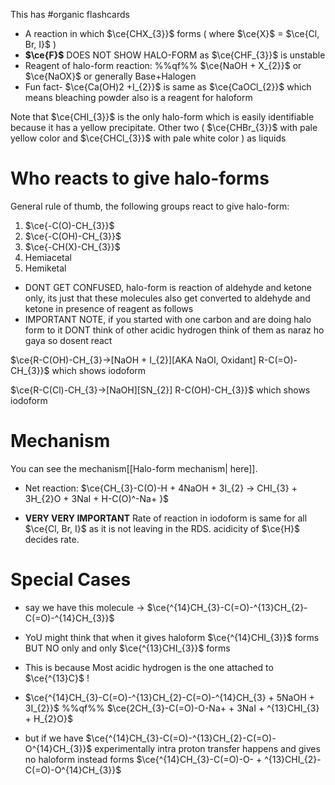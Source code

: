 This has #organic flashcards

- A reaction in which $\ce{CHX_{3}}$ forms ( where $\ce{X}$ = $\ce{Cl, Br, I}$ )
- **$\ce{F}$** DOES NOT SHOW HALO-FORM as $\ce{CHF_{3}}$ is unstable
- Reagent of halo-form reaction: %%qf%% $\ce{NaOH + X_{2}}$ or $\ce{NaOX}$ or generally Base+Halogen
- Fun fact- $\ce{Ca(OH)2 +I_{2}}$ is same as $\ce{CaOCl_{2}}$ which means bleaching powder also is a reagent for haloform

Note that $\ce{CHI_{3}}$ is the only halo-form which is easily identifiable because it has a yellow precipitate. Other two ( $\ce{CHBr_{3}}$ with pale yellow color and $\ce{CHCl_{3}}$ with pale white color ) as liquids
 
# Who reacts to give halo-forms
General rule of thumb, the following groups react to give halo-form:
1. $\ce{-C(O)-CH_{3}}$
2. $\ce{-C(OH)-CH_{3}}$
3. $\ce{-CH(X)-CH_{3}}$
4. Hemiacetal
5. Hemiketal

- DONT GET CONFUSED, halo-form is reaction of aldehyde and ketone only, its just that these molecules also get converted to aldehyde and ketone in presence of reagent as follows
- IMPORTANT NOTE, if you started with one carbon and are doing halo form to it DONT think of other acidic hydrogen think of them as naraz ho gaya so dosent react

$\ce{R-C(OH)-CH_{3}->[NaOH + I_{2}][AKA NaOI, Oxidant] R-C(=O)-CH_{3}}$ which shows iodoform

$\ce{R-C(Cl)-CH_{3}->[NaOH][SN_{2}] R-C(OH)-CH_{3}}$ which shows iodoform


# Mechanism
You can see the mechanism[[Halo-form mechanism| here]].
- Net reaction:
  $\ce{CH_{3}-C(O)-H + 4NaOH + 3I_{2} -> CHI_{3} + 3H_{2}O + 3NaI + H-C(O)^-Na+ }$

- **VERY VERY IMPORTANT** Rate of reaction in iodoform is same for all $\ce{Cl, Br, I}$ as it is not leaving in the RDS. acidicity of $\ce{H}$ decides rate.

# Special Cases

- say we have this molecule -> $\ce{^{14}CH_{3}-C(=O)-^{13}CH_{2}-C(=O)-^{14}CH_{3}}$
- YoU might think that when it gives haloform $\ce{^{14}CHI_{3}}$ forms BUT NO only and only $\ce{^{13}CHI_{3}}$ forms
- This is because Most acidic hydrogen is the one attached to $\ce{^{13}C}$ !
- $\ce{^{14}CH_{3}-C(=O)-^{13}CH_{2}-C(=O)-^{14}CH_{3} + 5NaOH + 3I_{2}}$ %%qf%% $\ce{2CH_{3}-C(=O)-O-Na+ + 3NaI + ^{13}CHI_{3} + H_{2}O}$

- but if we have $\ce{^{14}CH_{3}-C(=O)-^{13}CH_{2}-C(=O)-O^{14}CH_{3}}$ experimentally intra proton transfer happens and gives no haloform instead forms $\ce{^{14}CH_{3}-C(=O)-O- + ^{13}CHI_{2}-C(=O)-O^{14}CH_{3}}$ 
